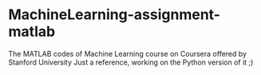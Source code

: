 # MachineLearning-assignment-matlab
The MATLAB codes of Machine Learning course on Coursera offered by Stanford University
Just a reference, working on the Python version of it ;)
